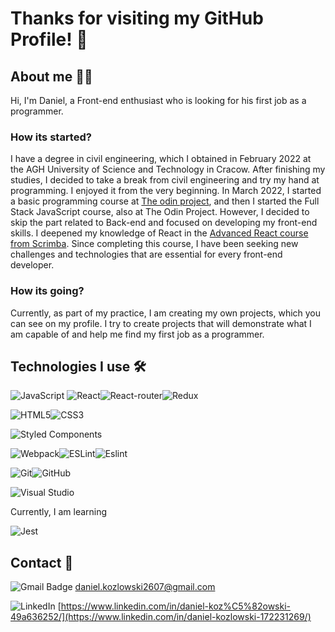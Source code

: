 # Thanks for visiting my GitHub Profile! 👋

## About me 🙋‍♂️ 

Hi, I'm Daniel, a Front-end enthusiast who is looking for his first job as a programmer.

### How its started? 

I have a degree in civil engineering, which I obtained in February 2022 at the AGH University of Science and Technology in Cracow. After finishing my studies, I decided to take a break from civil engineering and try my hand at programming. I enjoyed it from the very beginning. In March 2022, I started a basic programming course at [The odin project](https://www.theodinproject.com/), and then I started the Full Stack JavaScript course, also at The Odin Project. However, I decided to skip the part related to Back-end and focused on developing my front-end skills. I deepened my knowledge of React in the [Advanced React course from Scrimba](https://scrimba.com/learn/react). Since completing this course, I have been seeking new challenges and technologies that are essential for every front-end developer.

### How its going?

Currently, as part of my practice, I am creating my own projects, which you can see on my profile. I try to create projects that will demonstrate what I am capable of and help me find my first job as a programmer.
 
## Technologies I use 🛠️

![JavaScript](https://img.shields.io/badge/javascript-%23323330.svg?style=for-the-badge&logo=javascript&logoColor=%23F7DF1E) ![React](https://img.shields.io/badge/react-%2320232a.svg?style=for-the-badge&logo=react&logoColor=%2361DAFB)![React-router](https://img.shields.io/badge/react--router-black?style=for-the-badge&logo=react-router&logoColor=white)![Redux](https://img.shields.io/badge/redux-%23593d88.svg?style=for-the-badge&logo=redux&logoColor=white)

![HTML5](https://img.shields.io/badge/html5-%23E34F26.svg?style=for-the-badge&logo=html5&logoColor=white)![CSS3](https://img.shields.io/badge/css3-%231572B6.svg?style=for-the-badge&logo=css3&logoColor=white)

![Styled Components](https://img.shields.io/badge/styled--components-DB7093?style=for-the-badge&logo=styled-components&logoColor=white)

![Webpack](https://img.shields.io/badge/webpack-%238DD6F9.svg?style=for-the-badge&logo=webpack&logoColor=black)![ESLint](https://img.shields.io/badge/ESLint-4B3263?style=for-the-badge&logo=eslint&logoColor=white)![Eslint](https://img.shields.io/badge/-Prettier-black?style=for-the-badge&logo=Prettier&logoColor=white)

![Git](https://img.shields.io/badge/git-%23F05033.svg?style=for-the-badge&logo=git&logoColor=white)![GitHub](https://img.shields.io/badge/github-%23121011.svg?style=for-the-badge&logo=github&logoColor=white)

![Visual Studio](https://img.shields.io/badge/Visual%20Studio-5C2D91.svg?style=for-the-badge&logo=visual-studio&logoColor=white)

Currently, I am learning 

![Jest](https://img.shields.io/badge/-jest-%23C21325?style=for-the-badge&logo=jest&logoColor=white)

## Contact 💬

![Gmail Badge](https://img.shields.io/badge/-Gmail-c14438?style=for-the-badge&logo=Gmail&logoColor=white)    daniel.kozlowski2607@gmail.com

![LinkedIn](https://img.shields.io/badge/-LinkedIn-blue?style=for-the-badge&logo=Linkedin&logoColor=white)   [https://www.linkedin.com/in/daniel-koz%C5%82owski-49a636252/](https://www.linkedin.com/in/daniel-kozlowski-172231269/)
